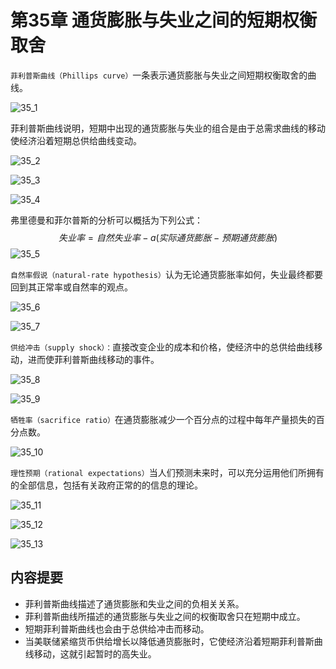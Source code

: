# 第35章 通货膨胀与失业之间的短期权衡取舍



`菲利普斯曲线（Phillips curve）`一条表示通货膨胀与失业之间短期权衡取舍的曲线。

![35_1](res/35_1.png)

菲利普斯曲线说明，短期中出现的通货膨胀与失业的组合是由于总需求曲线的移动使经济沿着短期总供给曲线变动。

![35_2](res/35_2.png)

![35_3](res/35_3.png)

![35_4](res/35_4.png)

弗里德曼和菲尔普斯的分析可以概括为下列公式：
$$
失业率 = 自然失业率 - a(实际通货膨胀 - 预期通货膨胀)
$$
![35_5](res/35_5.png)

`自然率假说（natural-rate hypothesis）`认为无论通货膨胀率如何，失业最终都要回到其正常率或自然率的观点。

![35_6](res/35_6.png)

![35_7](res/35_7.png)

`供给冲击（supply shock）：`直接改变企业的成本和价格，使经济中的总供给曲线移动，进而使菲利普斯曲线移动的事件。

![35_8](res/35_8.png)

![35_9](res/35_9.png)

`牺牲率（sacrifice ratio）`在通货膨胀减少一个百分点的过程中每年产量损失的百分点数。

![35_10](res/35_10.png)

`理性预期（rational expectations）`当人们预测未来时，可以充分运用他们所拥有的全部信息，包括有关政府正常的的信息的理论。

![35_11](res/35_11.png)

![35_12](res/35_12.png)

![35_13](res/35_13.png)



## 内容提要

- 菲利普斯曲线描述了通货膨胀和失业之间的负相关关系。
- 菲利普斯曲线所描述的通货膨胀与失业之间的权衡取舍只在短期中成立。
- 短期菲利普斯曲线也会由于总供给冲击而移动。
- 当美联储紧缩货币供给增长以降低通货膨胀时，它使经济沿着短期菲利普斯曲线移动，这就引起暂时的高失业。


